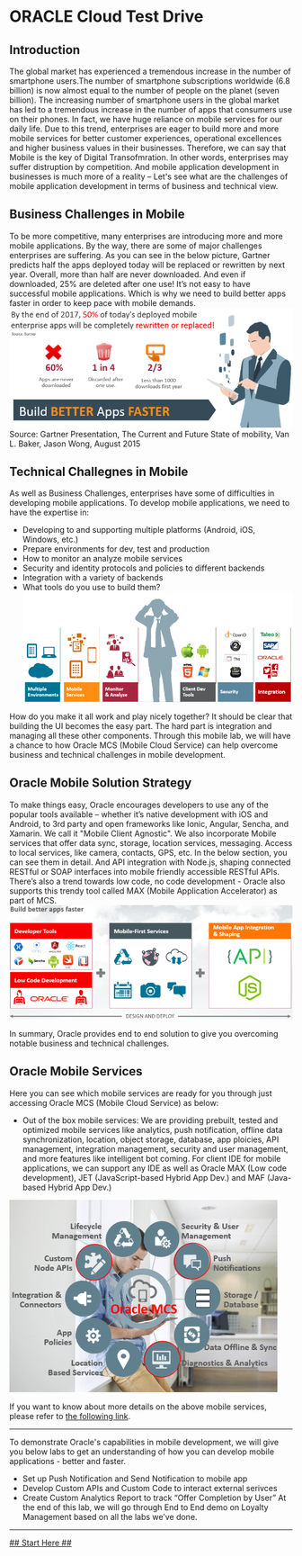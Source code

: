 
# ORACLE Cloud Test Drive #

## Introduction ##
The global market has experienced a tremendous increase in the number of smartphone users.The number of smartphone subscriptions worldwide (6.8 billion) is now almost equal to the number of people on the planet (seven billion). The increasing number of smartphone users in the global market has led to a tremendous increase in the number of apps that consumers use on their phones. In fact, we have huge reliance on mobile services for our daily life. Due to this trend, enterprises are eager to build more and more mobile services for better customer experiences, operational excellences and higher business values in their businesses. Therefore, we can say that Mobile is the key of Digital Transofmration. In other words, enterprises may suffer distruption by competition.
And mobile application development in businesses is much more of a reality – Let's see what are the challenges of mobile application development in terms of business and technical view.

## Business Challenges in Mobile ##
To be more competitive, many enterprises are introducing more and more mobile applications. By the way, there are some of major challenges enterprises are suffering. As you can see in the below picture, Gartner predicts half the apps deployed today will be replaced or rewritten by next year. Overall, more than half are never downloaded. And even if downloaded, 25% are deleted after one use!
It’s not easy to have successful mobile applications. Which is why we need to build better apps faster in order to keep pace with mobile demands.
![](../common/images/Business_Challenges_in_Mobile.PNG)
Source: Gartner Presentation, The Current and Future State of mobility, Van L. Baker, Jason Wong, August 2015

## Technical Challegnes in Mobile ##
As well as Business Challenges, enterprises have some of difficulties in developing mobile applications. To develop mobile applications, we need to have the expertise in:
+ Developing to and supporting multiple platforms (Android, iOS, Windows, etc.)
+ Prepare environments for dev, test and production
+ How to monitor an analyze mobile services
+ Security and identity protocols and policies to different backends
+ Integration with a variety of backends
+ What tools do you use to build them?
![](../common/images/Technical_Challenges_in_Mobile.PNG)

How do you make it all work and play nicely together? It should be clear that building the UI becomes the easy part. The hard part is integration and managing all these other components. Through this mobile lab, we will have a chance to how Oracle MCS (Mobile Cloud Service) can help overcome business and technical challenges in mobile development.

## Oracle Mobile Solution Strategy ##
To make things easy, Oracle encourages developers to use any of the popular tools available – whether it’s native development with iOS and Android, to 3rd party and open frameworks like Ionic, Angular, Sencha, and Xamarin. We call it "Mobile Client Agnostic". 
We also incorporate Mobile services that offer data sync, storage, location services, messaging. Access to local services, like camera, contacts, GPS, etc. In the below section, you can see them in detail. And API integration with Node.js, shaping connected RESTful or SOAP interfaces into mobile friendly accessible RESTful APIs. There’s also a trend towards low code, no code development -  Oracle also supports this trendy tool called MAX (Mobile Application Accelerator) as part of MCS.
![](../common/images/Oracle_Mobile_Solution_Strategy.PNG)

In summary, Oracle provides end to end solution to give you overcoming notable business and technical challenges.

## Oracle Mobile Services ##
Here you can see which mobile services are ready for you through just accessing Oracle MCS (Mobile Cloud Service) as below:
+ Out of the box mobile services: We are providing prebuilt, tested and optimized mobile services like analytics, push notification, offline data synchronization, location, object storage, database, app ploicies, API management, integration management, security and user management, and more features like intelligent bot coming. For client IDE for mobile applications, we can support any IDE as well as Oracle MAX (Low code development), JET (JavaScript-based Hybrid App Dev.) and MAF (Java-based Hybrid App Dev.)

![](../common/images/Oracle_Mobile_Services.PNG)

If you want to know about more details on the above mobile services, please refer to [the following link](https://docs.oracle.com/en/cloud/paas/mobile-cloud/index.html).

-----
To demonstrate Oracle's capabilities in mobile development, we will give you below labs to get an understanding of how you can develop mobile applications - better and faster.
+ Set up Push Notification and Send Notification to mobile app
+ Develop Custom APIs and Custom Code to interact external serivces
+ Create Custom Analytics Report to track “Offer Completion by User”
At the end of this lab, we will go through End to End demo on Loyalty Management based on all the labs we’ve done. 

-----
[## Start Here ##](MobileServiceAndApp.md)
